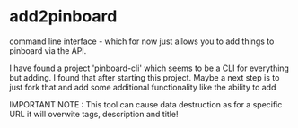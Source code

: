 # add2pinboard
command line interface - which for now just allows you to add things to pinboard via the API.

I have found a project 'pinboard-cli' which seems to be a CLI for everything but adding.
I found that after starting this project. Maybe a next step is to just fork that and add
some additional functionality like the ability to add

IMPORTANT NOTE : This tool can cause data destruction as for a specific URL it will overwite tags, description and title!
